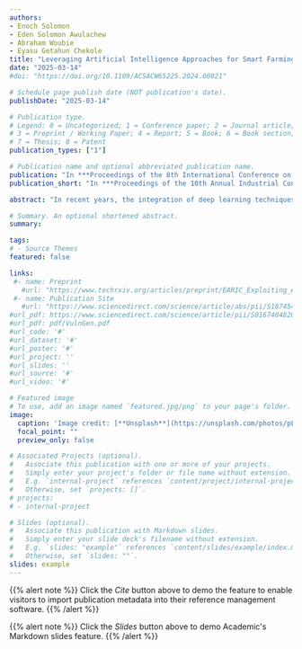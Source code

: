 ```yaml
---
authors:
- Enoch Solomon
- Eden Solomon Awulachew
- Abraham Woubie
- Eyasu Getahun Chekole
title: "Leveraging Artificial Intelligence Approaches for Smart Farming"
date: "2025-03-14"
#doi: "https://doi.org/10.1109/ACSACW65225.2024.00021"

# Schedule page publish date (NOT publication's date).
publishDate: "2025-03-14"

# Publication type.
# Legend: 0 = Uncategorized; 1 = Conference paper; 2 = Journal article;
# 3 = Preprint / Working Paper; 4 = Report; 5 = Book; 6 = Book section;
# 7 = Thesis; 8 = Patent
publication_types: ["1"]

# Publication name and optional abbreviated publication name.
publication: "In ***Proceedings of the 8th International Conference on Information and Computer Technologies (ICICT'25)***, IEEE"
publication_short: "In ***Proceedings of the 10th Annual Industrial Control System Security (ICSS'24) Workshop (with ACSAC'24)***, IEEE"

abstract: "In recent years, the integration of deep learning techniques, particularly computer vision, into smart agriculture has emerged as a powerful tool to revolutionize traditional farming practices. As global demand for food production continues to rise, coupled with the increasing need for resource-efficient and sustainable agricultural systems, leveraging artificial intelligence (AI) has become crucial. Deep learning techniques enable models to analyze vast amounts of agricultural data, such as field images, sensor readings, and environmental conditions, to provide real-time and data-driven insights. These insights allow for more precise and informed decision-making across various farming operations, including crop health monitoring, disease detection, weed management, and yield prediction. In addition to reviewing the current state-of-the-art technologies, this paper discusses the challenges that limit the widespread adoption of AI in agriculture. These challenges include the scarcity of labeled and high-quality datasets, difficulties in generalizing AI models to diverse environmental conditions, and computational limitations in deploying AI-powered systems in low-resource settings. Furthermore, we discuss potential solutions to these issues, including data augmentation, domain adaptation, and model compression techniques, which aim to make deep learning models more accessible and scalable in real-world agricultural environments."

# Summary. An optional shortened abstract.
summary: 

tags:
# - Source Themes
featured: false

links:
 #- name: Preprint
   #url: "https://www.techrxiv.org/articles/preprint/EARIC_Exploiting_ADC_Registers_in_IoT_and_Control_Systems/21215588"
 #- name: Publication Site
   #url: "https://www.sciencedirect.com/science/article/abs/pii/S1874548221000238"
#url_pdf: https://www.sciencedirect.com/science/article/pii/S0167404820301061
#url_pdf: pdf/VulnGen.pdf
#url_code: '#'
#url_dataset: '#'
#url_poster: '#'
#url_project: ''
#url_slides: ''
#url_source: '#'
#url_video: '#'

# Featured image
# To use, add an image named `featured.jpg/png` to your page's folder. 
image:
  caption: 'Image credit: [**Unsplash**](https://unsplash.com/photos/pLCdAaMFLTE)'
  focal_point: ""
  preview_only: false

# Associated Projects (optional).
#   Associate this publication with one or more of your projects.
#   Simply enter your project's folder or file name without extension.
#   E.g. `internal-project` references `content/project/internal-project/index.md`.
#   Otherwise, set `projects: []`.
# projects:
# - internal-project

# Slides (optional).
#   Associate this publication with Markdown slides.
#   Simply enter your slide deck's filename without extension.
#   E.g. `slides: "example"` references `content/slides/example/index.md`.
#   Otherwise, set `slides: ""`.
slides: example
---
```


{{% alert note %}}
Click the *Cite* button above to demo the feature to enable visitors to import publication metadata into their reference management software.
{{% /alert %}}

{{% alert note %}}
Click the *Slides* button above to demo Academic's Markdown slides feature.
{{% /alert %}}
